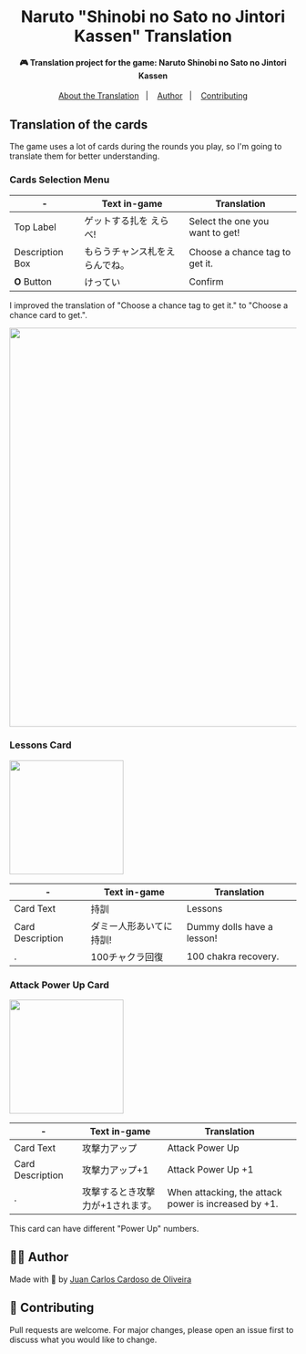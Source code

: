 <h1 align="center">Naruto "Shinobi no Sato no Jintori Kassen" Translation</h1>
<h4 align="center">🎮 Translation project for the game: Naruto Shinobi no Sato no Jintori Kassen</h4>

<p align="center">
  <a href="README.md">About the Translation</a>&nbsp;&nbsp;&nbsp;|&nbsp;&nbsp;&nbsp;
  <a href="#-author">Author</a>&nbsp;&nbsp;&nbsp;|&nbsp;&nbsp;&nbsp;
  <a href="#-contributing">Contributing</a>
</p>

## Translation of the cards

The game uses a lot of cards during the rounds you play, so I'm going to translate them for better understanding.

### Cards Selection Menu

| - | Text in-game  | Translation
--- | --- | ---
Top Label | ゲットする扎を えらべ! | Select the one you want to get!
Description Box | もらうチャンス札をえらんでね。 | Choose a chance tag to get it.
**O** Button | けってい | Confirm

I improved the translation of "Choose a chance tag to get it." to "Choose a chance card to get.".

<img src="https://i.imgur.com/cn6DCOD.jpg" width="700">

### Lessons Card

<img src="https://i.imgur.com/iDJDcsh.png" width="200">

| - | Text in-game  | Translation
--- | --- | ---
Card Text | 持訓 | Lessons
Card Description | ダミー人形あいてに持訓! | Dummy dolls have a lesson!
. | 100チャクラ回復 | 100 chakra recovery.

### Attack Power Up Card

<img src="https://i.imgur.com/A8ozd6q.png" width="200">

| - | Text in-game  | Translation
--- | --- | ---
Card Text | 攻撃力アップ | Attack Power Up
Card Description | 攻撃力アップ+1 | Attack Power Up +1
. | 攻撃するとき攻撃力が+1されます。 | When attacking, the attack power is increased by +1.

This card can have different "Power Up" numbers.

## 👨‍💻 Author

Made with 💚 by [Juan Carlos Cardoso de Oliveira](https://github.com/juanoliveira82)

## 👏 Contributing

Pull requests are welcome. For major changes, please open an issue first to discuss what you would like to change.
